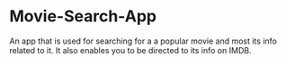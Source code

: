 # Movie-Search-App
An app that is used for searching for a a popular movie and most its info related to it. It also enables you to be directed to its info on IMDB. 
